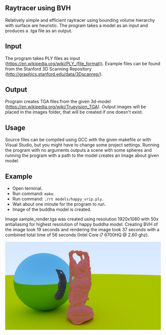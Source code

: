 Raytracer using BVH
-------------------------------------

  Relatively simple and efficient raytracer using bounding volume hierarchy with
  surface are heuristic. The program takes a model as an input and produces a .tga
  file as an output.

Input
-----

  The program takes PLY files as input (https://en.wikipedia.org/wiki/PLY_(file_format)).
  Example files can be found from the Stanford 3D Scanning Repository (http://graphics.stanford.edu/data/3Dscanrep/).

Output
------

  Program creates TGA files from the given 3d-model (https://en.wikipedia.org/wiki/Truevision_TGA).
  Output images will be placed in the images folder, that will be created if one
  doesn't exist.

Usage
-----

  Source files can be compiled using GCC with the given makefile or with Visual Studio,
  but you might have to change some project settings. Running the program with no
  arguments outputs a scene with some spheres and running the program with a path
  to the model creates an image about given model.

Example
-------

  - Open terminal.
  - Run command: `make`.
  - Run command: `./rt models/happy_vrip.ply`.
  - Wait about one minute for the program to run.
  - Image of the buddha model is created.

  Image sample_render.tga was created using resolution 1920x1080 with 50x antialiasing
  for highest resolution of happy buddha model. Creating BVH of the image took 19
  seconds and rendering the image took 37 seconds with a combined total time of 56
  seconds (Intel Core i7 6700HQ @ 2.60 ghz).

![Sample render of the happy buddha](./images/sample_render.png)
